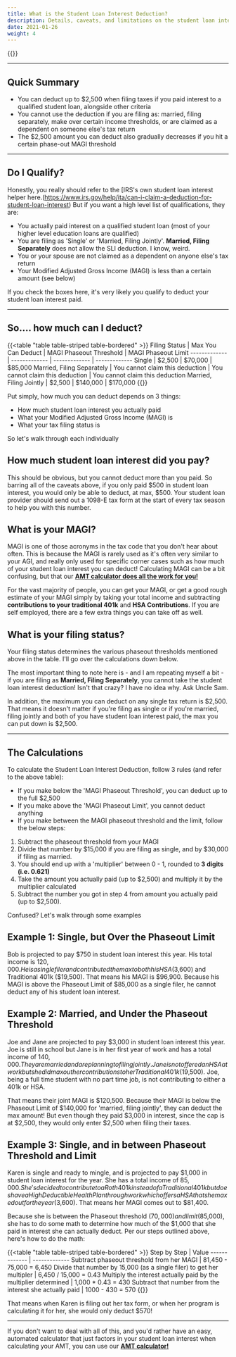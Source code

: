 ```yaml
---
title: What is the Student Loan Interest Deduction?
description: Details, caveats, and limitations on the student loan interest deduction
date: 2021-01-26
weight: 4
---
```

{{<disclaimer>}}

---------
Quick Summary
---

- You can deduct up to $2,500 when filing taxes if you paid interest to a qualified student loan, alongside other criteria
- You cannot use the deduction if you are filing as: married, filing separately, make over certain income thresholds, or are claimed as a dependent on someone else's tax return
- The $2,500 amount you can deduct also gradually decreases if you hit a certain phase-out MAGI threshold

--------

Do I Qualify?
---
Honestly, you really should refer to the [IRS\'s own student loan interest helper here.(https://www.irs.gov/help/ita/can-i-claim-a-deduction-for-student-loan-interest) But if you want a high level list of qualifications, they are:

- You actually paid interest on a qualified student loan (most of your higher level education loans are qualified)
- You are filing as 'Single' or 'Married, Filing Jointly'. **Married, Filing Separately** does not allow the SLI deduction. I know, weird.
- You or your spouse are not claimed as a dependent on anyone else's tax return
- Your Modified Adjusted Gross Income (MAGI) is less than a certain amount (see below)

If you check the boxes here, it's very likely you qualify to deduct your student loan interest paid.

--------

So.... how much can I deduct?
---

{{<table "table table-striped table-bordered" >}}
  Filing Status | Max You Can Deduct | MAGI Phaseout Threshold | MAGI Phaseout Limit 
  ------------- | ------------- | ------------- | -------------
 Single | $2,500 | $70,000 | $85,000
 Married, Filing Separately | You cannot claim this deduction | You cannot claim this deduction | You cannot claim this deduction
 Married, Filing Jointly | $2,500 | $140,000 | $170,000
{{</table>}}

Put simply, how much you can deduct depends on 3 things:

- How much student loan interest you actually paid
- What your Modified Adjusted Gross Income (MAGI) is
- What your tax filing status is

So let's walk through each individually

How much student loan interest did you pay?
----
This should be obvious, but you cannot deduct more than you paid. So barring all of the caveats above, if you only paid $500 in student loan interest, you would only be able to deduct, at max, $500. Your student loan provider should send out a 1098-E tax form at the start of every tax season to help you with this number.

What is your MAGI?
----
MAGI is one of those acronyms in the tax code that you don't hear about often. This is because the MAGI is rarely used as it's often very similar to your AGI, and really only used for specific corner cases such as how much of your student loan interest you can deduct! Calculating MAGI can be a bit confusing, but that our **[AMT calculator does all the work for you!](/amt-calculator/)**

For the vast majority of people, you can get your MAGI, or get a good rough estimate of your MAGI simply by taking your total income and subtracting **contributions to your traditional 401k** and **HSA Contributions**. If you are self employed, there are a few extra things you can take off as well.

What is your filing status?
----
Your filing status determines the various phaseout thresholds mentioned above in the table. I'll go over the calculations down below. 

The most important thing to note here is - and I am repeating myself a bit - if you are filing as **Married, Filing Separately**, you cannot take the student loan interest deduction! Isn't that crazy? I have no idea why. Ask Uncle Sam.

In addition, the maximum you can deduct on any single tax return is $2,500. That means it doesn't matter if you're filing as single or if you're married, filing jointly and both of you have student loan interest paid, the max you can put down is $2,500.

----

The Calculations
----
To calculate the Student Loan Interest Deduction, follow 3 rules (and refer to the above table):

- If you make below the 'MAGI Phaseout Threshold', you can deduct up to the full $2,500
- If you make above the 'MAGI Phaseout Limit', you cannot deduct anything
- If you make between the MAGI phaseout threshold and the limit, follow the below steps:

1. Subtract the phaseout threshold from your MAGI
2. Divide that number by $15,000 if you are filing as single, and by $30,000 if filing as married. 
3. You should end up with a 'multiplier' between 0 - 1, rounded to **3 digits (i.e. 0.621)**
4. Take the amount you actually paid (up to $2,500) and multiply it by the multiplier calculated
5. Subtract the number you got in step 4 from amount you actually paid (up to $2,500).

Confused? Let's walk through some examples


Example 1: Single, but Over the Phaseout Limit
----
Bob is projected to pay $750 in student loan interest this year. His total income is $120,000. He is a single filer and contributed the max to both his HSA ($3,600) and Traditional 401k ($19,500). That means his MAGI is $96,900. Because his MAGI is above the Phaseout Limit of $85,000 as a single filer, he cannot deduct any of his student loan interest.

Example 2: Married, and Under the Phaseout Threshold
----
Joe and Jane are projected to pay $3,000 in student loan interest this year. Joe is still in school but Jane is in her first year of work and has a total income of $140,000. They are married and are planning to filing jointly. Jane is not offered an HSA at work but she did max out her contributions to her Traditional 401k ($19,500). Joe, being a full time student with no part time job, is not contributing to either a 401k or HSA.

That means their joint MAGI is $120,500. Because their MAGI is below the Phaseout Limit of $140,000 for 'married, filing jointly', they can deduct the max amount! But even though they paid $3,000 in interest, since the cap is at $2,500, they would only enter $2,500 when filing their taxes.

Example 3: Single, and in between Phaseout Threshold and Limit
----
Karen is single and ready to mingle, and is projected to pay $1,000 in student loan interest for the year. She has a total income of $85,000. She's decided to contribute to a Roth 401k instead of a Traditional 401k but does have a High Deductible Health Plan through work which offers a HSA that she maxed out for the year ($3,600). That means her MAGI comes out to $81,400.

Because she is between the Phaseout threshold ($70,000) and limit ($85,000), she has to do some  math to determine how much of the $1,000 that she paid in interest she can actually deduct. Per our steps outlined above, here's how to do the math:

{{<table "table table-striped table-bordered" >}}
  Step by Step | Value
  ------------- | -------------
 Subtract phaseout threshold from her MAGI | 81,450 - 75,000 = 6,450
 Divide that number by 15,000 (as a single filer) to get her multipler | 6,450 / 15,000 = 0.43
 Multiply the interest actually paid by the multiplier determined | 1,000 * 0.43 = 430
 Subtract that number from the interest she actually paid | 1000 - 430 = 570
{{</table>}}

That means when Karen is filing out her tax form, or when her program is calculating it for her, she would only deduct $570!

------------------------------

If you don't want to deal with all of this, and you'd rather have an easy, automated calculator that just factors in your student loan interest when calculating your AMT, you can use our **[AMT calculator!](/amt-calculator)**